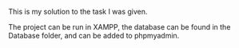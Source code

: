 This is my solution to the task I was given.

The project can be run in XAMPP, the database can be found in the Database folder, and can be added to phpmyadmin.
